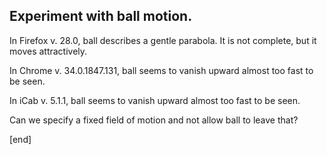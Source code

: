 ## Experiment with ball motion.

In Firefox v. 28.0, ball describes a gentle parabola. It is not complete, but it moves attractively.

In Chrome v. 34.0.1847.131, ball seems to vanish upward almost too fast to be seen.

In iCab v. 5.1.1, ball seems to vanish upward almost too fast to be seen.

Can we specify a fixed field of motion and not allow ball to leave that?

[end]

